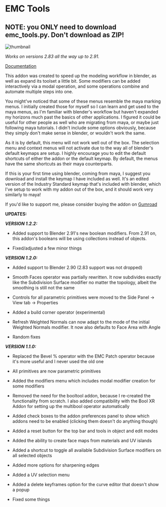 # EMC Tools
## NOTE: you ONLY need to download emc_tools.py. Don't download as ZIP!

![thumbnail](https://static-2.gumroad.com/res/gumroad/3574851046664/asset_previews/942a27720490e880a2d9d86b1e4e9d02/retina/thumbnail.png)

*Works on versions 2.83 all the way up to 2.91.*

[Documentation](https://www.artstation.com/artwork/4816nl)

This addon was created to speed up the modeling workflow in blender, as well as expand its toolset a little bit. Some modifiers can be added interactively via a modal operation, and some operations combine and automate multiple steps into one.

You might've noticed that some of these menus resemble the maya marking menus. I initially created those for myself so I can learn and get used to the maya menus, as I'm familiar with blender's workflow but haven't expanded my horizons much past the basics of other applications. I figured it could be useful for other people as well who are migrating from maya, or maybe just following maya tutorials.
I didn't include some options obviously, because they simply don't make sense in blender, or wouldn't work the same.

As it is by default, this menu will not work well out of the box. The selection menu and context menus will not activate due to the way all of blender's default keymaps are setup. I highly encourage you to edit the default shortcuts of either the addon or the default keymap. By default, the menus have the same shortcuts as their maya counterparts.

If this is your first time using blender, coming from maya, I suggest you download and install the keymap I have included as well. It's an edited version of the Industry Standard keymap that's included with blender, which I've setup to work with my addon out of the box, and it should work very similarly to maya!

If you'd like to support me, please consider buying the addon on [Gumroad](https://gum.co/emctools) 

**UPDATES:**


***VERSION 1.2.2:***

- Added support to Blender 2.91's new boolean modifiers. From 2.91 on, this addon's booleans will be using collections instead of objects.

- Fixed/adjusted a few minor things


***VERSION 1.2.0:***

- Added support to Blender 2.90 (2.83 support was not dropped)

- Smooth Faces operator was partially rewritten. It now subdivides exactly like the Subdivision Surface modifier no matter the topology, albeit the smoothing is still not the same

- Controls for all parametric primitives were moved to the Side Panel -> View tab -> Properties

- Added a build corner operator (experimental)

- Refresh Weighted Normals can now adapt to the mode of the initial Weighted Normals modifier. It now also defaults to Face Area with Angle

- Random fixes



***VERSION 1.1.0:***

- Replaced the Bevel % operator with the EMC Patch operator because it's more useful and I never used the old one

- All primitives are now parametric primitives

- Added the modifiers menu which includes modal modifier creation for some modifiers

- Removed the need for the booltool addon, because I re-created the functionality from scratch. I also added compatibility with the Bool XR Addon for setting up the multibool operator automatically

- Added check boxes to the addon preferences panel to show which addons need to be enabled (clicking them doesn't do anything though)

- Added a reset button for the top bar and tools in object and edit modes

- Added the ability to create face maps from materials and UV islands

- Added a shortcut to toggle all available Subdivision Surface modifiers on all selected objects

- Added more options for sharpening edges

- Added a UV selection menu

- Added a delete keyframes option for the curve editor that doesn't show a popup

- Fixed some things
